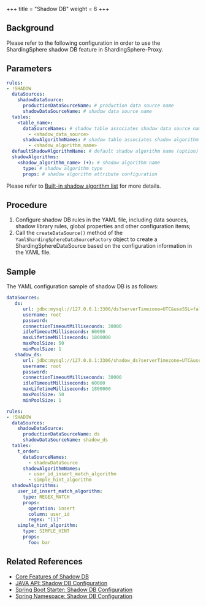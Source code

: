 +++
title = "Shadow DB"
weight = 6
+++

## Background
Please refer to the following configuration in order to use the ShardingSphere shadow DB feature in ShardingSphere-Proxy.

## Parameters

```yaml
rules:
- !SHADOW
  dataSources:
    shadowDataSource:
      productionDataSourceName: # production data source name
      shadowDataSourceName: # shadow data source name
  tables:
    <table_name>:
      dataSourceNames: # shadow table associates shadow data source name list
        - <shadow_data_source>
      shadowAlgorithmNames: # shadow table associates shadow algorithm name list
        - <shadow_algorithm_name>
  defaultShadowAlgorithmName: # default shadow algorithm name (option)
  shadowAlgorithms:
    <shadow_algorithm_name> (+): # shadow algorithm name
      type: # shadow algorithm type
      props: # shadow algorithm attribute configuration
```

Please refer to [Built-in shadow algorithm list](/en/user-manual/common-config/builtin-algorithm/shadow) for more details.

## Procedure

1. Configure shadow DB rules in the YAML file, including data sources, shadow library rules, global properties and other configuration items;
2. Call the `createDataSource()` method of the `YamlShardingSphereDataSourceFactory` object to create a ShardingSphereDataSource based on the configuration information in the YAML file.

## Sample

The YAML configuration sample of shadow DB is as follows:

```yaml
dataSources:
   ds:
      url: jdbc:mysql://127.0.0.1:3306/ds?serverTimezone=UTC&useSSL=false
      username: root
      password:
      connectionTimeoutMilliseconds: 30000
      idleTimeoutMilliseconds: 60000
      maxLifetimeMilliseconds: 1800000
      maxPoolSize: 50
      minPoolSize: 1
   shadow_ds:
      url: jdbc:mysql://127.0.0.1:3306/shadow_ds?serverTimezone=UTC&useSSL=false
      username: root
      password:
      connectionTimeoutMilliseconds: 30000
      idleTimeoutMilliseconds: 60000
      maxLifetimeMilliseconds: 1800000
      maxPoolSize: 50
      minPoolSize: 1

rules:
- !SHADOW
  dataSources:
    shadowDataSource:
      productionDataSourceName: ds
      shadowDataSourceName: shadow_ds
  tables:
    t_order:
      dataSourceNames: 
        - shadowDataSource
      shadowAlgorithmNames: 
        - user_id_insert_match_algorithm
        - simple_hint_algorithm
  shadowAlgorithms:
    user_id_insert_match_algorithm:
      type: REGEX_MATCH
      props:
        operation: insert
        column: user_id
        regex: "[1]"
    simple_hint_algorithm:
      type: SIMPLE_HINT
      props:
        foo: bar
```

## Related References
- [Core Features of Shadow DB](/en/features/shadow/)
- [JAVA API: Shadow DB Configuration](/en/user-manual/shardingsphere-jdbc/java-api/rules/shadow/)
- [Spring Boot Starter: Shadow DB Configuration](/en/user-manual/shardingsphere-jdbc/spring-boot-starter/rules/shadow/)
- [Spring Namespace: Shadow DB Configuration](/en/user-manual/shardingsphere-jdbc/spring-namespace/rules/shadow/)
